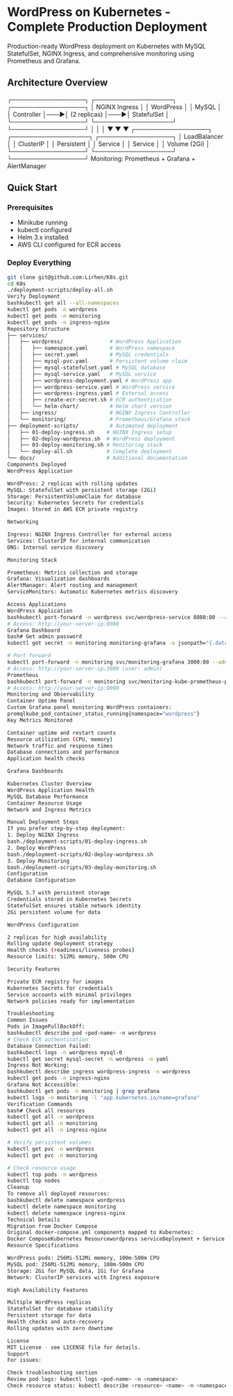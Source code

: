 # WordPress on Kubernetes - Complete Production Deployment

Production-ready WordPress deployment on Kubernetes with MySQL StatefulSet, NGINX Ingress, and comprehensive monitoring using Prometheus and Grafana.

## Architecture Overview
┌─────────────────┐    ┌──────────────────┐    ┌─────────────────┐
│   NGINX Ingress │    │   WordPress      │    │     MySQL       │
│   Controller    │───►│   (2 replicas)   │───►│   StatefulSet   │
└─────────────────┘    └──────────────────┘    └─────────────────┘
│                        │                       │
▼                        ▼                       ▼
┌─────────────────┐    ┌──────────────────┐    ┌─────────────────┐
│  LoadBalancer   │    │   ClusterIP      │    │  Persistent     │
│  Service        │    │   Service        │    │  Volume (2Gi)   │
└─────────────────┘    └──────────────────┘    └─────────────────┘
Monitoring: Prometheus + Grafana + AlertManager

## Quick Start

### Prerequisites
- Minikube running
- kubectl configured  
- Helm 3.x installed
- AWS CLI configured for ECR access

### Deploy Everything
```bash
git clone git@github.com:Lirhen/K8s.git
cd K8s
./deployment-scripts/deploy-all.sh
Verify Deployment
bashkubectl get all --all-namespaces
kubectl get pods -n wordpress
kubectl get pods -n monitoring
kubectl get pods -n ingress-nginx
Repository Structure
├── services/
│   ├── wordpress/               # WordPress Application
│   │   ├── namespace.yaml       # WordPress namespace
│   │   ├── secret.yaml          # MySQL credentials
│   │   ├── mysql-pvc.yaml       # Persistent volume claim
│   │   ├── mysql-statefulset.yaml # MySQL database
│   │   ├── mysql-service.yaml   # MySQL service
│   │   ├── wordpress-deployment.yaml # WordPress app
│   │   ├── wordpress-service.yaml # WordPress service
│   │   ├── wordpress-ingress.yaml # External access
│   │   ├── create-ecr-secret.sh # ECR authentication
│   │   └── helm-chart/          # Helm chart version
│   ├── ingress/                 # NGINX Ingress Controller
│   └── monitoring/              # Prometheus/Grafana stack
├── deployment-scripts/          # Automated deployment
│   ├── 01-deploy-ingress.sh    # NGINX Ingress setup
│   ├── 02-deploy-wordpress.sh  # WordPress deployment
│   ├── 03-deploy-monitoring.sh # Monitoring stack
│   └── deploy-all.sh           # Complete deployment
└── docs/                       # Additional documentation
Components Deployed
WordPress Application

WordPress: 2 replicas with rolling updates
MySQL: StatefulSet with persistent storage (2Gi)
Storage: PersistentVolumeClaim for database
Security: Kubernetes Secrets for credentials
Images: Stored in AWS ECR private registry

Networking

Ingress: NGINX Ingress Controller for external access
Services: ClusterIP for internal communication
DNS: Internal service discovery

Monitoring Stack

Prometheus: Metrics collection and storage
Grafana: Visualization dashboards
AlertManager: Alert routing and management
ServiceMonitors: Automatic Kubernetes metrics discovery

Access Applications
WordPress Application
bashkubectl port-forward -n wordpress svc/wordpress-service 8080:80 --address=0.0.0.0 &
# Access: http://your-server-ip:8080
Grafana Dashboard
bash# Get admin password
kubectl get secret -n monitoring monitoring-grafana -o jsonpath="{.data.admin-password}" | base64 --decode

# Port forward
kubectl port-forward -n monitoring svc/monitoring-grafana 3000:80 --address=0.0.0.0 &
# Access: http://your-server-ip:3000 (user: admin)
Prometheus
bashkubectl port-forward -n monitoring svc/monitoring-kube-prometheus-prometheus 9090:9090 --address=0.0.0.0 &
# Access: http://your-server-ip:9090
Monitoring and Observability
Container Uptime Panel
Custom Grafana panel monitoring WordPress containers:
promqlkube_pod_container_status_running{namespace="wordpress"}
Key Metrics Monitored

Container uptime and restart counts
Resource utilization (CPU, memory)
Network traffic and response times
Database connections and performance
Application health checks

Grafana Dashboards

Kubernetes Cluster Overview
WordPress Application Health
MySQL Database Performance
Container Resource Usage
Network and Ingress Metrics

Manual Deployment Steps
If you prefer step-by-step deployment:
1. Deploy NGINX Ingress
bash./deployment-scripts/01-deploy-ingress.sh
2. Deploy WordPress
bash./deployment-scripts/02-deploy-wordpress.sh
3. Deploy Monitoring
bash./deployment-scripts/03-deploy-monitoring.sh
Configuration
Database Configuration

MySQL 5.7 with persistent storage
Credentials stored in Kubernetes Secrets
StatefulSet ensures stable network identity
2Gi persistent volume for data

WordPress Configuration

2 replicas for high availability
Rolling update deployment strategy
Health checks (readiness/liveness probes)
Resource limits: 512Mi memory, 500m CPU

Security Features

Private ECR registry for images
Kubernetes Secrets for credentials
Service accounts with minimal privileges
Network policies ready for implementation

Troubleshooting
Common Issues
Pods in ImagePullBackOff:
bashkubectl describe pod <pod-name> -n wordpress
# Check ECR authentication
Database Connection Failed:
bashkubectl logs -n wordpress mysql-0
kubectl get secret mysql-secret -n wordpress -o yaml
Ingress Not Working:
bashkubectl describe ingress wordpress-ingress -n wordpress
kubectl get pods -n ingress-nginx
Grafana Not Accessible:
bashkubectl get pods -n monitoring | grep grafana
kubectl logs -n monitoring -l "app.kubernetes.io/name=grafana"
Verification Commands
bash# Check all resources
kubectl get all -n wordpress
kubectl get all -n monitoring
kubectl get all -n ingress-nginx

# Verify persistent volumes
kubectl get pvc -n wordpress
kubectl get pvc -n monitoring

# Check resource usage
kubectl top pods -n wordpress
kubectl top nodes
Cleanup
To remove all deployed resources:
bashkubectl delete namespace wordpress
kubectl delete namespace monitoring  
kubectl delete namespace ingress-nginx
Technical Details
Migration from Docker Compose
Original docker-compose.yml components mapped to Kubernetes:
Docker ComposeKubernetes Resourcewordpress serviceDeployment + Service + Ingressdb serviceStatefulSet + Service + PVCvolumesPersistentVolumeClaimnetworksKubernetes networkingenvironmentSecrets + ConfigMaps
Resource Specifications

WordPress pods: 256Mi-512Mi memory, 100m-500m CPU
MySQL pod: 256Mi-512Mi memory, 100m-500m CPU
Storage: 2Gi for MySQL data, 1Gi for Grafana
Network: ClusterIP services with Ingress exposure

High Availability Features

Multiple WordPress replicas
StatefulSet for database stability
Persistent storage for data
Health checks and auto-recovery
Rolling updates with zero downtime

License
MIT License - see LICENSE file for details.
Support
For issues:

Check troubleshooting section
Review pod logs: kubectl logs <pod-name> -n <namespace>
Check resource status: kubectl describe <resource> <name> -n <namespace>
